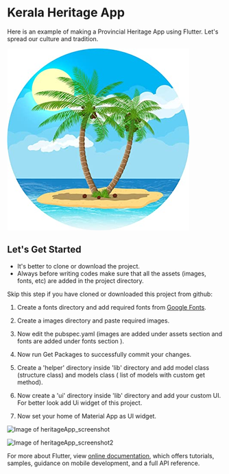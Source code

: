 # Kerala Heritage App

Here is an example of making a Provincial Heritage App using Flutter. Let's spread our culture and tradition.


![Image of heritage](images/heritage.jpg)

## Let's Get Started

* It's better to clone or download the project.
* Always before writing codes make sure that all the assets (images, fonts, etc) are added in the project directory.


Skip this step if you have cloned or downloaded this project from github:

1. Create a fonts directory and add required fonts from [Google Fonts](https://fonts.google.com/).
2. Create a images directory and paste required images.

3. Now edit the pubspec.yaml (images are added under assets section and fonts are added under fonts section ). 
4. Now run Get Packages to successfully commit your changes.

5. Create a 'helper' directory inside 'lib' directory and add model class (structure class) and models class ( list of models with custom get method).
6. Now create  a 'ui' directory inside 'lib' directory and add your custom UI. For better look add Ui widget of this project.
7. Now set your home of Material App as UI widget.

![Image of heritageApp_screenshot](https://firebasestorage.googleapis.com/v0/b/web-content-storage.appspot.com/o/heritage-ui-screenshot.png?alt=media&token=b0f76b0b-7440-4fd6-a520-d6334bd62563)


![Image of heritageApp_screenshot2](https://firebasestorage.googleapis.com/v0/b/web-content-storage.appspot.com/o/heritage-ui-screenshot.png?alt=media&token=b0f76b0b-7440-4fd6-a520-d6334bd62563)

For more about Flutter, view 
[online documentation](https://flutter.dev/docs), which offers tutorials,
samples, guidance on mobile development, and a full API reference.
